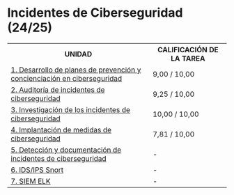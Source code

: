 # Incidentes de Ciberseguridad (24/25)

<table>
	<tr>
		<th>UNIDAD</th>
		<th>CALIFICACIÓN DE LA TAREA</th>
	</tr>
	<tr>
		<td>
			<a href="https://github.com/HenestrosaDev/curso-especializacion-ciberseguridad-ti/tree/main/incidentes_de_ciberseguridad/u1">
				1. Desarrollo de planes de prevención y concienciación en ciberseguridad
			</a>
		</td>	
		<td>9,00 / 10,00</td>
	</tr>
	<tr>
		<td>
			<a href="https://github.com/HenestrosaDev/curso-especializacion-ciberseguridad-ti/tree/main/incidentes_de_ciberseguridad/u2">
				2. Auditoría de incidentes de ciberseguridad
			</a>
		</td>
		<td>9,25 / 10,00</td>
	</tr>
	<tr>
		<td>
			<a href="https://github.com/HenestrosaDev/curso-especializacion-ciberseguridad-ti/tree/main/incidentes_de_ciberseguridad/u3">
				3. Investigación de los incidentes de ciberseguridad
			</a>
		</td>
		<td>10,00 / 10,00</td>
	</tr>
	<tr>
		<td>
			<a href="https://github.com/HenestrosaDev/curso-especializacion-ciberseguridad-ti/tree/main/incidentes_de_ciberseguridad/u4">
				4. Implantación de medidas de ciberseguridad
			</a>
		</td>
		<td>7,81 / 10,00</td>
	</tr>
	<tr>
		<td>
			<a href="https://github.com/HenestrosaDev/curso-especializacion-ciberseguridad-ti/tree/main/incidentes_de_ciberseguridad/u5">
				5. Detección y documentación de incidentes de ciberseguridad
			</a>
		</td>
		<td>-</td>
	</tr>
	<tr>
		<td>
			<a href="https://github.com/HenestrosaDev/curso-especializacion-ciberseguridad-ti/tree/main/incidentes_de_ciberseguridad/u6">
				6. IDS/IPS Snort
			</a>
		</td>
		<td>-</td>
	</tr>
	<tr>
		<td>
			<a href="https://github.com/HenestrosaDev/curso-especializacion-ciberseguridad-ti/tree/main/incidentes_de_ciberseguridad/u7">
				7. SIEM ELK
			</a>
		</td>
		<td>-</td>
	</tr>
</table>